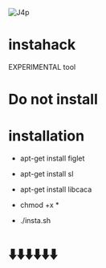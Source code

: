 ![J4p](https://user-images.githubusercontent.com/72137242/112750286-6766b880-8fe5-11eb-9f46-3a8d0f4f3161.gif)

# instahack
EXPERIMENTAL tool
# Do not install



# installation

* apt-get install figlet

* apt-get install sl

* apt-get install libcaca

* chmod +x *

* ./insta.sh


# ⬇️⬇️⬇️⬇️⬇️⬇️

